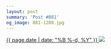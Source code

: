```yaml
---
layout: post
summary: 'Post #881'
og_image: 881-1280.jpg
---
```


<p>
 <time>
  <a href="/881">
   {{ page.date | date: "%B %-d, %Y" }}
  </a>
 </time>
 <a href="/881">
  <img sizes="(min-width: 700px) 50vw, calc(100vw - 2rem)" src="{{ site.assets_url }}/881-640.jpg" srcset="{{ site.assets_url }}/881-320.jpg 320w, {{ site.assets_url }}/881-640.jpg 640w, {{ site.assets_url }}/881-960.jpg 960w, {{ site.assets_url }}/881-1280.jpg 1280w"/>
 </a>
</p>
